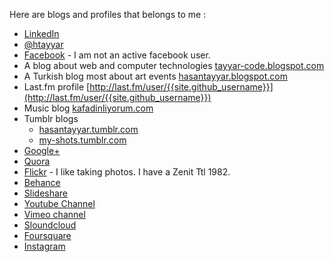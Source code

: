 Here are blogs and profiles that belongs to me :  

- [<span class="fa fa-linkedin" style="color:#4875B4"></span> LinkedIn][linkedin]
- [<span class="fa fa-twitter" style="color:#33CCFF"></span> @htayyar][twitter]
- [<span class="fa fa-facebook" style="color:#3B5998"></span> Facebook][face] - I am not an active facebook user.
- A blog about web and computer technologies [tayyar-code.blogspot.com][blog1]
- A Turkish blog most about art events  [hasantayyar.blogspot.com][blog2]
- Last.fm profile [http://last.fm/user/{{site.github_username}}](http://last.fm/user/{{site.github_username}})
- Music blog [kafadinliyorum.com][music-blog]
- <span class="fa fa-tumblr" style="color:#2B4964"></span> Tumblr blogs 
  - [hasantayyar.tumblr.com][tumblr1] 
  - [my-shots.tumblr.com][tumblr2]
- [<span class="fa fa-google-plus" style="color:#C63D2D"></span>  Google+][plus]
- [Quora][quora]
- [<span class="fa fa-flickr" style="color:#FE0883"></span> Flickr][flickr] - I like taking photos.  I have a Zenit Ttl 1982.
- [Behance][behance] 
- [Slideshare][slideshare] 
- <span class="fa fa-youtube" style="color:#FF3333"></span> [Youtube Channel][yt]
- <span class="fa fa-vimeo-square" style="color:#86B32D"></span>  [Vimeo channel][vimeo]
- <span class="fa fa-soundcloud" style="color:#ff3a00"></span> [Sloundcloud][s] 
- [<span class="fa fa-foursquare" style="color:#0072b1"></span> Foursquare][fq] 
- [<span class="fa fa-instagram" style="color:#517fa4"></span> Instagram][instagram]

[s]: https://soundcloud.com/hasantayyar
[vimeo]: http://www.vimeo.com/hasantayyar
[yt]: http://www.youtube.com/hasantayyar
[face]: http://www.facebook.com/profile.php?id=585582134
[twitter]: http://twitter.com/htayyar
[linkedin]: http://www.linkedin.com/in/hasantayyar
[blog1]: http://tayyar-code.blogspot.com
[blog2]: http://hasantayyar.blogspot.com
[music-blog]: http://kafadinliyorum.com
[tumblr1]: http://hasantayyar.tumblr.com
[tumblr2]: http://my-shots.tumblr.com
[plus]: http://google.com/+HasanTayyarBESIK/
[quora]: http://www.quora.com/hasan-tayyar-be%c5%9fik
[slideshare]: http://www.slideshare.net/hasantayyar
[flickr]: http://www.flickr.com/people/hasantayyar/
[behance]: https://www.behance.net/hasantayyar
[fq]: https://foursquare.com/htayyar
[instagram]: http://instagram.com/tayyarsah
